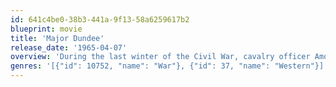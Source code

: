```yaml
---
id: 641c4be0-38b3-441a-9f13-58a6259617b2
blueprint: movie
title: 'Major Dundee'
release_date: '1965-04-07'
overview: 'During the last winter of the Civil War, cavalry officer Amos Dundee leads a contentious troop of Army regulars, Confederate prisoners and scouts on an expedition into Mexico to destroy a band of Apaches who have been raiding U.S. bases in Texas.'
genres: '[{"id": 10752, "name": "War"}, {"id": 37, "name": "Western"}]'
---
```

